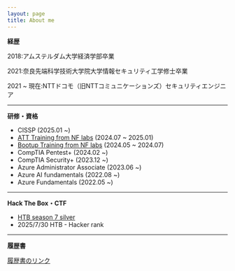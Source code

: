 ```yaml
---
layout: page
title: About me
---
```


**経歴**

2018:アムステルダム大学経済学部卒業

2021:奈良先端科学技術大学院大学情報セキュリティ工学修士卒業

2021 ~ 現在:NTTドコモ（旧NTTコミュニケーションズ）セキュリティエンジニア

---

**研修・資格**
- CISSP (2025.01 ~)
- [ATT Training from NF labs](/FLT011K007063_ENG_11ATT.pdf) (2024.07 ~ 2025.01)
- [Bootup Training from NF labs](/FLT011K007063_ENG_11BUP.pdf) (2024.05 ~ 2024.07)
- CompTIA Pentest+ (2024.02 ~)
- CompTIA Security+ (2023.12 ~)
- Azure Administrator Associate (2023.06 ~)
- Azure AI fundamentals (2022.08 ~)
- Azure Fundamentals (2022.05 ~)

---

**Hack The Box・CTF**

- [HTB season 7 silver](https://labs.hackthebox.com/achievement/season/1746857/7)
- 2025/7/30 HTB - Hacker rank

---

**履歴書**

[履歴書のリンク](/cv.md)
